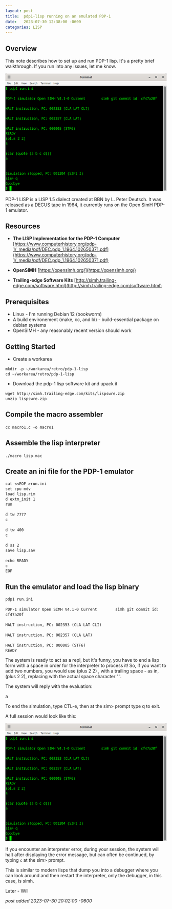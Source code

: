 ```yaml
---
layout:	post
title:	pdp1-lisp running on an emulated PDP-1
date:	2023-07-30 12:38:00 -0600
categories:	LISP
---
```

## Overview
This note describes how to set up and run PDP-1 lisp. It's a pretty brief walkthrough. If you run into any issues, let me know.


![one](/assets/img/lisp/Terminal_003.png)


<!--more-->
PDP-1 LISP is a LISP 1.5 dialect created at BBN by L. Peter Deutsch. It was released as a DECUS tape in 1964, it currently runs on the Open SimH PDP-1 emulator.

## Resources 
* **The LISP Implementation for the PDP-1 Computer**
[https://www.computerhistory.org/pdp-1/_media/pdf/DEC.pdp_1.1964.102650371.pdf](https://www.computerhistory.org/pdp-1/_media/pdf/DEC.pdp_1.1964.102650371.pdf)

* **OpenSIMH** [https://opensimh.org/](https://opensimh.org/)

* **Trailing-edge Software Kits** [http://simh.trailing-edge.com/software.html](http://simh.trailing-edge.com/software.html)

## Prerequisites

* Linux - I'm running Debian 12 (bookworm)
* A build environement (make, cc, and ld) - build-essential package on debian systems
* OpenSIMH - any reasonably recent version should work

## Getting Started

* Create a workarea

```
mkdir -p ~/workarea/retro/pdp-1-lisp
cd ~/workarea/retro/pdp-1-lisp
```

* Download the pdp-1 lisp software kit and upack it

```
wget http://simh.trailing-edge.com/kits/lispswre.zip
unzip lispswre.zip
```

## Compile the macro assembler

`cc macro1.c -o macro1`

## Assemble the lisp interpreter

`./macro lisp.mac`

## Create an ini file for the PDP-1 emulator


```
cat <<EOF >run.ini
set cpu mdv
load lisp.rim
d extm_init 1
run

d tw 7777
c

d tw 400
c

d ss 2
save lisp.sav

echo READY
c
EOF
```

## Run the emulator and load the lisp binary

```
pdp1 run.ini

PDP-1 simulator Open SIMH V4.1-0 Current        simh git commit id: cf47a20f

HALT instruction, PC: 002353 (CLA LAT CLI)

HALT instruction, PC: 002357 (CLA LAT)

HALT instruction, PC: 000005 (STF6)
READY
```

The system is ready to act as a repl, but it's funny, you have to end a lisp form with a space in order for the interpreter to process it! So, if you want to add two numbers, you would use
(plus 2 2) , with a trailing space - as in, (plus 2 2)<SPACE>, replacing <SPACE> with the actual space character ' '.

The system will reply with the evaluation:

a

To end the simulation, type CTL-e, then at the sim> prompt type q to exit.

A full session would look like this:

![one](/assets/img/lisp/Terminal_003.png)


If you encounter an interpreter error, during your session, the system will halt after displaying the error message, but can often be continued, by typing `c` at the sim> prompt.

This is similar to modern lisps that dump you into a debugger where you can look around and then restart the interpreter, only the debugger, in this case, is simh.


Later - Will

*post added 2023-07-30 20:02:00 -0600*

